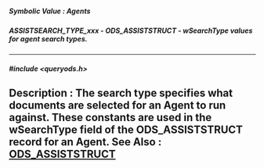 ##### Symbolic Value : Agents
##### ASSISTSEARCH_TYPE_xxx - ODS_ASSISTSTRUCT - wSearchType values for agent search types.
---
##### #include <queryods.h>
**Description :**
The search type specifies what documents are selected for an Agent to run 
against.  These constants are used in the wSearchType field of the 
ODS_ASSISTSTRUCT record for an Agent.
**See Also :**
[ODS_ASSISTSTRUCT](D:/md_files/ODS_ASSISTSTRUCT.md)
---
